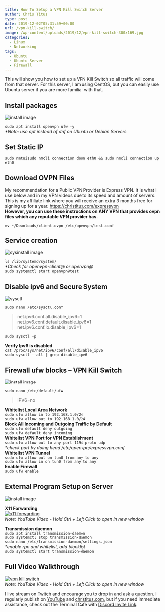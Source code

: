```yaml
---
title: How To Setup a VPN Kill Switch Server
author: Chris Titus
type: post
date: 2019-12-02T05:31:59+00:00
url: /vpn-kill-switch/
image: /wp-content/uploads/2019/12/vpn-kill-switch-300x169.jpg
categories:
  - Linux
  - Networking
tags:
  - Ubuntu
  - Ubuntu Server
  - Firewall
---
```

This will show you how to set up a VPN Kill Switch so all traffic will come from that server. For this server, I am using CentOS, but you can easily use Ubuntu server if you are more familiar with that. <!--more-->

## Install packages

![install image](../wp-content/uploads/2019/12/instal.png)

`sudo apt install openvpn ufw -y`  
_*Note: use apt instead of dnf on Ubuntu or Debian Servers_

## Set Static IP

`sudo nmtuisudo nmcli connection down eth0 && sudo nmcli connection up eth0`

## Download OVPN Files

My recommendation for a Public VPN Provider is Express VPN. It is what I use below and in my VPN videos due to its speed and amount of servers. This is my affiliate link where you will receive an extra 3 months free for signing up for a year. <https://christitus.com/expressvpn>  
**However, you can use these instructions on ANY VPN that provides ovpn files which any reputable VPN provider has.** 

`mv ~/Downloads/client.ovpn /etc/openvpn/test.conf`

<!--adsense-->

## Service creation

![sysinstall image](../wp-content/uploads/2019/12/sysinstall.png)

`ls /lib/systemd/system/`  
_*Check for openvpn-client@ or openvpn@_  
`sudo systemctl start openvpn@test`

## Disable ipv6 and Secure System

![sysctl](../wp-content/uploads/2019/12/sysctl.png)

`sudo nano /etc/sysctl.conf`  
> net.ipv6.conf.all.disable_ipv6=1   
> net.ipv6.conf.default.disable_ipv6=1   
> net.ipv6.conf.lo.disable_ipv6=1

`sudo sysctl -p`

**Verify Ipv6 is disabled**  
`cat /proc/sys/net/ipv6/conf/all/disable_ipv6`  
`sudo sysctl --all | grep disable_ipv6`

## Firewall ufw blocks &#8211; VPN Kill Switch

![install image](../wp-content/uploads/2019/12/vpnsetup.png)

`sudo nano /etc/default/ufw`  
> IPV6=no

**Whitelist Local Area Network**  
`sudo ufw allow in to 192.168.1.0/24`  
`sudo ufw allow out to 192.168.1.0/24`  
**Block All Incoming and Outgoing Traffic by Default**  
`sudo ufw default deny outgoing`  
`sudo ufw default deny incoming`  
**Whitelist VPN Port for VPN Establishment**  
`sudo ufw allow out to any port 1194 proto udp`  
_*check port by doing head /etc/openvpn/expressvpn.conf_  
**Whitelist VPN Tunnel**  
`sudo ufw allow out on tun0 from any to any`  
`sudo ufw allow in on tun0 from any to any`  
**Enable Firewall**  
`sudo ufw enable`

## External Program Setup on Server

![install image](../wp-content/uploads/2019/12/transmission.png)

**X11 Forwarding**  
[![x11 forwarding](https://img.youtube.com/vi/auePeI8vZA8/0.jpg)](https://www.youtube.com/watch?v=auePeI8vZA8)  
_Note: YouTube Video - Hold Ctrl + Left Click to open in new window_

**Transmission daemon**  
`sudo apt install transmission-daemon`  
`sudo systemctl stop transmission-daemon`  
`sudo nano /etc/transmission-daemon/settings.json`  
_*enable rpc and whitelist, add blocklist_  
`sudo systemctl start transmission-daemon`

## Full Video Walkthrough
[![vpn kill switch](https://img.youtube.com/vi/wc-Ti8UoPoA/0.jpg)](https://www.youtube.com/watch?v=wc-Ti8UoPoA)  
_Note: YouTube Video - Hold Ctrl + Left Click to open in new window_

I live stream on [Twitch][1] and encourage you to drop in and ask a question. I regularly publish on [YouTube][2] and [christitus.com][3], but if you need immediate assistance, check out the Terminal Cafe with [Discord Invite Link][4].

 [1]: https://twitch.tv/christitustech
 [2]: https://www.youtube.com/c/ChrisTitusTech
 [3]: https://christitus.com/
 [4]: https://christitus.com/discord
